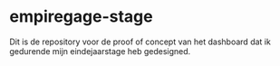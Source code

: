 # empiregage-stage
Dit is de repository voor de proof of concept van het dashboard dat ik gedurende mijn eindejaarstage heb gedesigned. 
